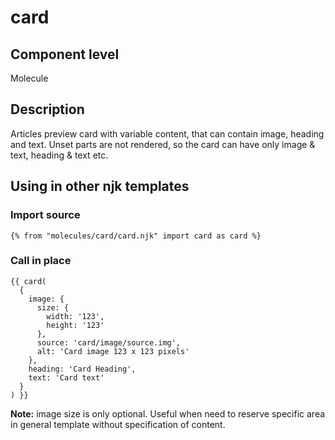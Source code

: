 # card

## Component level

Molecule

## Description

Articles preview card with variable content, that can contain image, heading and text. Unset parts are not rendered, so the card can have only image & text, heading & text etc.

## Using in other njk templates

### Import source

```
{% from "molecules/card/card.njk" import card as card %}
```

### Call in place

```
{{ card(
  {
    image: {
      size: {
        width: '123',
        height: '123'
      },
      source: 'card/image/source.img',
      alt: 'Card image 123 x 123 pixels'
    },
    heading: 'Card Heading',
    text: 'Card text'
  }
) }}
```

**Note:** image size is only optional. Useful when need to reserve specific area in general template without specification of content.
